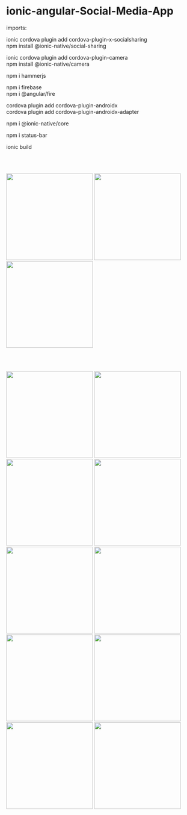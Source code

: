 # ionic-angular-Social-Media-App


<p>imports:</p>

ionic cordova plugin add cordova-plugin-x-socialsharing
<br>
npm install @ionic-native/social-sharing

ionic cordova plugin add cordova-plugin-camera
<br>
npm install @ionic-native/camera

npm i hammerjs

npm i firebase
<br>
npm i @angular/fire

cordova plugin add cordova-plugin-androidx
<br>
cordova plugin add cordova-plugin-androidx-adapter

npm i @ionic-native/core

npm i status-bar

ionic build


<br><br>

<p float="left">
<img src="https://user-images.githubusercontent.com/83976212/125310460-454a3980-e33b-11eb-92c3-53cbf3d6befd.gif"  width="230" />

  <img src="https://user-images.githubusercontent.com/83976212/125311547-28623600-e33c-11eb-8619-70f3b609adf0.gif"  width="230" />

  <img src="https://user-images.githubusercontent.com/83976212/125311560-2bf5bd00-e33c-11eb-87f2-1e15aad7230b.gif"  width="230" />


</p>

<br><br>
<p float="left">
<img src="https://user-images.githubusercontent.com/83976212/125309014-11224900-e33a-11eb-9099-f3b1d661df32.jpg"  width="230" />

  <img src="https://user-images.githubusercontent.com/83976212/125309080-21d2bf00-e33a-11eb-9db3-6b89d3c41262.jpg"  width="230" />

  <img src="https://user-images.githubusercontent.com/83976212/125309096-24351900-e33a-11eb-96e5-ec21b2a7f893.jpg"  width="230" />

  <img src="https://user-images.githubusercontent.com/83976212/125309111-26977300-e33a-11eb-9c0f-8fdf6326fdb3.jpg"  width="230" />
  
  <img src="https://user-images.githubusercontent.com/83976212/125309119-28613680-e33a-11eb-88ee-3579d0f41824.jpg"  width="230" />

  <img src="https://user-images.githubusercontent.com/83976212/125309130-2a2afa00-e33a-11eb-9e38-b845f3eb671d.jpg"  width="230" />

  <img src="https://user-images.githubusercontent.com/83976212/125309134-2bf4bd80-e33a-11eb-944a-e1168cad7703.jpg"  width="230" />

  <img src="https://user-images.githubusercontent.com/83976212/125309145-2e571780-e33a-11eb-88ab-461bd32f3c98.jpg"  width="230" />
  
  <img src="https://user-images.githubusercontent.com/83976212/125309153-3020db00-e33a-11eb-9e8a-1cea7467b77f.jpg"  width="230" />

  <img src="https://user-images.githubusercontent.com/83976212/125309158-31520800-e33a-11eb-9038-6939a3cf238a.jpg"  width="230" />


</p>






